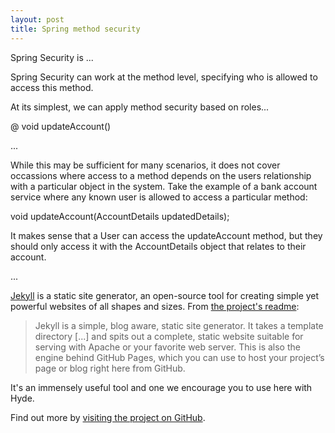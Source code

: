 ```yaml
---
layout: post
title: Spring method security
---
```


Spring Security is ...

Spring Security can work at the method level, specifying who is allowed to access this method.

At its simplest, we can apply method security based on roles...

@
void updateAccount()

...

While this may be sufficient for many scenarios, it does not cover occassions where access to a method depends on the users relationship with a particular object in the system. Take the example of a bank account service where any known user is allowed to access a particular method:

void updateAccount(AccountDetails updatedDetails);

It makes sense that a User can access the updateAccount method, but they should only access it with the AccountDetails object that relates to their account.

...



[Jekyll](http://jekyllrb.com) is a static site generator, an open-source tool for creating simple yet powerful websites of all shapes and sizes. From [the project's readme](https://github.com/mojombo/jekyll/blob/master/README.markdown):

  > Jekyll is a simple, blog aware, static site generator. It takes a template directory [...] and spits out a complete, static website suitable for serving with Apache or your favorite web server. This is also the engine behind GitHub Pages, which you can use to host your project’s page or blog right here from GitHub.

It's an immensely useful tool and one we encourage you to use here with Hyde.

Find out more by [visiting the project on GitHub](https://github.com/mojombo/jekyll).
